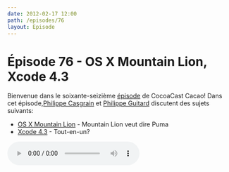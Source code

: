 ```yaml
---
date: 2012-02-17 12:00
path: /episodes/76
layout: Episode
---
```

# Épisode 76 - OS X Mountain Lion, Xcode 4.3
<p>Bienvenue dans le soixante-seizième <a href="https://archive.org/download/cacaocast/cacaocast_76.mp3" title="CocoaCast Cacao Episode 76">épisode</a> de CocoaCast Cacao! Dans cet épisode,<a href="http://www.twitter.com/philippec" title="Philippe Casgrain sur Twitter">Philippe Casgrain</a> et <a href="http://www.twitter.com/philippeguitard" title="Philippe Guitard sur Twitter">Philippe Guitard</a> discutent des sujets suivants:</p>
<ul><li><a href="http://www.apple.com/macosx/mountain-lion/" title="OS X Mountain Lion">OS X Mountain Lion</a> - Mountain Lion veut dire Puma</li>
<li><a href="http://itunes.apple.com/us/app/xcode/id497799835?mt=12" title="Xcode 4.3">Xcode 4.3</a> - Tout-en-un?</li>
</ul>
<p><audio controls><source src="https://archive.org/download/cacaocast/cacaocast_76.mp3" type="audio/mpeg"><source src="https://archive.org/download/cacaocast/cacaocast_76.mp3" type="audio/mp4">Votre navigateur ne supporte pas l'élément audio / Your browser does not support the audio element.</audio></p>
